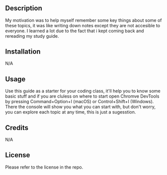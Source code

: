 # <Prework study guide>

## Description

My motivation was to help myself remember some key things about some of these topics, it was like writing down notes except they are not accesible to everyone. I learned a lot due to the fact that i kept coming back and rereading my study guide.

## Installation

N/A

## Usage

Use this guide as a starter for your coding class, it'll help you to know some basic stuff and if you are cluless on where to start open Chromve DevTools by pressing Command+Option+I (macOS) or Control+Shift+I (Windows). There the console will show you what you can start with, but don't worry, you can explore each topic at any time, this is just a sugesstion. 
## Credits

N/A

## License

Please refer to the license in the repo.
